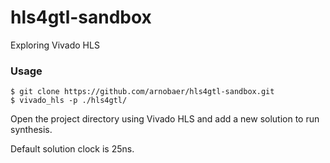 # hls4gtl-sandbox

Exploring Vivado HLS

### Usage

    $ git clone https://github.com/arnobaer/hls4gtl-sandbox.git
    $ vivado_hls -p ./hls4gtl/

Open the project directory using Vivado HLS and add a new solution to run synthesis.

Default solution clock is 25ns.
